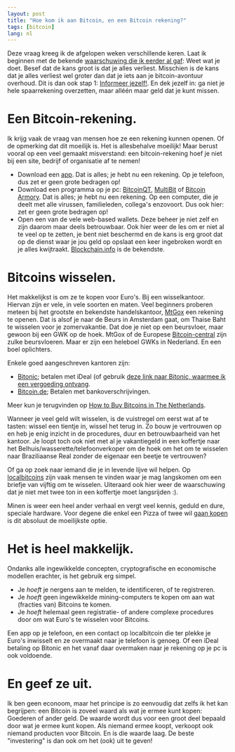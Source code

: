 ```yaml
---
layout: post
title: "Hoe kom ik aan Bitcoin, en een Bitcoin rekening?"
tags: [bitcoin]
lang: nl
---
```


Deze vraag kreeg ik de afgelopen weken verschillende keren. Laat ik
beginnen met de bekende [waarschuwing die ik eerder al
gaf](http://berk.es/2013/04/01/bitcoins-kopen-weet-wat-je-doet/): Weet
wat je doet. Besef dat de kans groot is dat je alles verliest. Misschien
is de kans dat je alles verliest wel groter dan dat je iets aan je
bitcoin-avontuur overhoud. Dit is dan ook stap 1: [Informeer
jezelf!](http://bitcoin.org/nl/wat-u-moet-weten). En dek jezelf in: ga
niet je hele spaarrekening overzetten, maar alléén maar geld dat je kunt
missen.

# Een Bitcoin-rekening.

Ik krijg vaak de vraag van mensen hoe ze een rekening kunnen openen. Of
de opmerking dat dit moeilijk is. Het is allesbehalve moeilijk! Maar
berust vooral op een veel gemaakt misverstand: een bitcoin-rekening hoef
je niet bij een site, bedrijf of organisatie af te nemen! 

* Download een
[app](https://play.google.com/store/apps/details?id=de.schildbach.wallet).
Dat is alles; je hebt nu een rekening. Op je telefoon, dus zet er geen
grote bedragen op!
* Download een programma op je pc: [BitcoinQT](http://bitcoin.org/nl/download), [MultiBit](https://multibit.org/) of [Bitcoin Armory](https://bitcoinarmory.com/). Dat is alles; je hebt nu een rekening. Op een computer, die je deelt met alle virussen, familieleden, collega's enzovoort. Dus ook hier: zet er geen grote bedragen op!
* Open een van de vele web-based wallets. Deze beheer je niet zelf en
zijn daarom maar deels betrouwbaar. Ook hier weer de les om er niet al
te veel op te zetten, je bent niet beschermd en de kans is erg groot dat
op de dienst waar je jou geld op opslaat een keer ingebroken wordt en je
alles kwijtraakt. [Blockchain.info](https://blockchain.info/) is de
bekendste.

# Bitcoins wisselen.

Het makkelijkst is om ze te kopen voor Euro's. Bij een wisselkantoor.
Hiervan zijn er vele, in vele soorten en maten. Veel beginners proberen
meteen bij het grootste en bekendste handelskantoor,
[MtGox](http://mtgox.com) een rekening te openen. Dat is alsof je naar
de Beurs in Amsterdam gaat, om Thaise Baht te wisselen voor je
zomervakantie. Dat doe je niet op een beursvloer, maar gewoon bij een
GWK op de hoek. MtGox of de Europese [Bitcoin-central](https://bitcoin-central.net) zijn zulke beursvloeren. Maar er zijn een heleboel GWKs in Nederland. En een boel oplichters.

Enkele goed aangeschreven kantoren zijn:

* [Bitonic](https://bitonic.nl/); betalen met iDeal (of gebruik [deze link naar Bitonic, waarmee ik een vergoeding ontvang](https://bitonic.nl/?refcode=pz3mBx94765).
* [Bitcoin.de](https://www.bitcoin.de/en?cr=1); Betalen met
bankoverschrijvingen.

Meer kun je terugvinden op [How to Buy Bitcoins in The Netherlands](http://howtobuybitcoins.info/nl.html). 

Wanneer je veel geld wilt wisselen, is de vuistregel om eerst wat af te tasten: wissel een tientje in, wissel het terug in. Zo bouw je vertrouwen op en heb je enig inzicht in de procedures, duur en betrouwbaarheid van het kantoor. Je loopt toch ook niet met al je vakantiegeld in een koffertje naar het Belhuis/wasserette/telefoonverkoper om de hoek om het om te wisselen naar Braziliaanse Real zonder de eigenaar een beetje te vertrouwen?

Of ga op zoek naar iemand die je in levende lijve wil helpen. Op [localbitcoins](https://localbitcoins.com/) zijn vaak mensen te vinden waar je mag langskomen om een briefje van vijftig om te wisselen. Uiteraard ook hier weer de waarschuwing dat je niet met twee ton in een koffertje moet langsrijden :).

Minen is weer een heel ander verhaal en vergt veel kennis, geduld en
dure, speciale hardware. Voor degene die enkel een Pizza of twee wil [gaan
kopen](http://blog.thuisbezorgd.nl/bitcoins-voor-pizza/) is dit absoluut
de moeilijkste optie.

# Het is heel makkelijk.
Ondanks alle ingewikkelde concepten, cryptografische en economische
modellen erachter, is het gebruik erg simpel. 

* Je *hoeft* je nergens aan te melden, te identificeren, of te
registreren.
* Je *hoeft* geen ingewikkelde mining-computers te kopen om aan wat
(fracties van) Bitcoins te komen.
* Je *hoeft* helemaal geen registratie- of andere complexe procedures
door om wat Euro's te wisselen voor Bitcoins.

Een app op je telefoon, en een contact op localbitcoin die ter plekke je
Euro's inwisselt en ze overmaakt naar je telefoon is genoeg. Of een
iDeal betaling op Bitonic en het vanaf daar overmaken naar je rekening
op je pc is ook voldoende.

# En geef ze uit.
Ik ben geen econoom, maar het principe is zo eenvoudig dat zelfs ik het
kan begrijpen: een Bitcoin is zoveel waard als wat je ermee kunt kopen:
Goederen of ander geld. De waarde wordt dus voor een groot deel bepaald door wat je ermee kunt kopen. Als
niemand ermee koopt, verkoopt ook niemand producten voor Bitcoin. En is
die waarde laag. De beste "investering" is dan ook om het (ook) uit te
geven!
